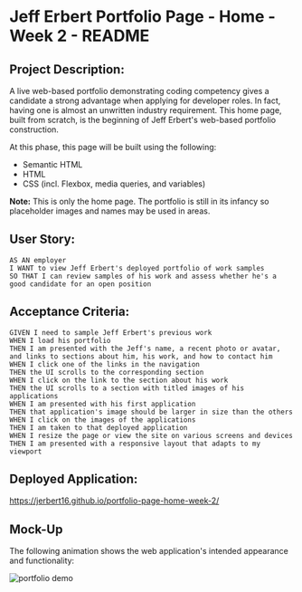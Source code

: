 # Jeff Erbert Portfolio Page - Home - Week 2 - README

## Project Description:

A live web-based portfolio demonstrating coding competency gives a candidate a strong advantage when applying for developer roles. In fact, having one is almost an unwritten industry requirement. This home page, built from scratch, is the beginning of Jeff Erbert's web-based portfolio construction.  

At this phase, this page will be built using the following:
* Semantic HTML
* HTML
* CSS (incl. Flexbox, media queries, and variables)

**Note:** This is only the home page. The portfolio is still in its infancy so placeholder images and names may be used in areas.

## User Story:

```
AS AN employer
I WANT to view Jeff Erbert's deployed portfolio of work samples
SO THAT I can review samples of his work and assess whether he's a good candidate for an open position
```

## Acceptance Criteria:

```
GIVEN I need to sample Jeff Erbert's previous work
WHEN I load his portfolio
THEN I am presented with the Jeff's name, a recent photo or avatar, and links to sections about him, his work, and how to contact him
WHEN I click one of the links in the navigation
THEN the UI scrolls to the corresponding section
WHEN I click on the link to the section about his work
THEN the UI scrolls to a section with titled images of his applications
WHEN I am presented with his first application
THEN that application's image should be larger in size than the others
WHEN I click on the images of the applications
THEN I am taken to that deployed application
WHEN I resize the page or view the site on various screens and devices
THEN I am presented with a responsive layout that adapts to my viewport
```
## Deployed Application:

https://jerbert16.github.io/portfolio-page-home-week-2/

## Mock-Up

The following animation shows the web application's intended appearance and functionality:

![portfolio demo](./Assets/02-advanced-css-homework-demo.gif)